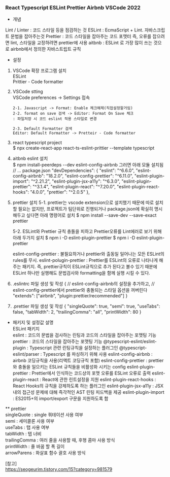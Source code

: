 ### React Typescript ESLint Prettier Airbnb VSCode 2022

- 개념

Lint / Linter : 코드 스타일 등을 점검하는 것
ESLint : EcmaScript + Lint. 자바스크립트 문법을 잡아주는것
Prettier : 코드 스타일을 잡아주는 코드 포맷터
즉, 오류를 잡으려면 lint, 스타일을 교정하려면 prettier에 사용
aitbnb : ESLint 로 가장 많이 쓰는 것으로 airbnb에서 정의한 자바스트립트 규칙

- 설정

1.  VSCode 확장 프로그램 설치  
    ESLint  
    Prittier - Code formatter

2.  VSCode stting  
     VSCode preferences -> Settings 접속

        2-1. Javascript -> Format: Enable 체크해제(직접설정할거임)
        2-2. format on save 검색 -> Editor: Format On Save 체크
        : 파일저장 시 코드 eslint 적용 스타일로 변경

        2-3. Default Formatter 검색
        Editor: Default Formatter -> Pretteir - Code formatter

3.  react typescript project  
    $ npx create-react-app react-ts-eslint-prittier --template typescript

4.  aitbnb eslint 설치  
     $ npm install-peerdeps --dev eslint-config-airbnb
    그러면 아래 모듈 설치됨
    // ... package.json
    "devDependencies": {
    "eslint": "^6.6.0",
    "eslint-config-airbnb": "18.2.0",
    "eslint-config-prettier": "^6.11.0",
    "eslint-plugin-import": "^2.21.2",
    "eslint-plugin-jsx-a11y": "^6.3.0",
    "eslint-plugin-prettier": "^3.1.4",
    "eslint-plugin-react": "^7.20.0",
    "eslint-plugin-react-hooks": "4.0.0",
    "prettier": "^2.0.5"
    },

5.  prettier 설치
    5-1. prettier는 vscode extension으로 설치했기 때문에 따로 설치할 필요는 없지만, 프로젝트가 팀단위로 진행되거나 package.json에 확실히 명시해두고 싶다면 아래 명령어로 설치
    $ npm install --save-dev --save-exact prettier

    5-2. ESLint와 Prettier 규칙 충돌을 피하고 Prettier오류를 Lint에러로 보기 위해 아래 두가지 설치
    $ npm i -D eslint-plugin-prettier
    $ npm i -D eslint-plugin-prettier

    eslint-config-prettier : 불필요하거나 prettier와 출동일 일어나는 모든 ESLint의 rules를 무시.
    eslint-polugin-prettier : Prettier를 ESLint의 오류로 나타나게 해주는 패키지. 즉, prettier규칙이 ESLint규칙으로 추가 된다고 볼수 있기 때분에 ESLint 하나만 실행해도 문법검사와 formatting을 함께 실행 시킬 수 있다.

6.  .eslintrc 파일 생성 및 작성
    {
    // eslint-config-airbnb의 설정을 추가하고,
    // eslint-config-prettier에서 prettier와 충돌되는 스타일 옵션을 꺼버린다
    "extends": ["airbnb", "plugin:prettier/recommended"]
    }

7.  .prettier 파일 생성 및 작성
    {
    "singleQuote": true,
    "semi": true,
    "useTabs": false,
    "tabWidth": 2,
    "trailingComma": "all",
    "printWidth": 80
    }

- 패키지 및 설정값 설명  
  ESLint 패키지  
  eslint : 코드의 문법을 검사하는 린팅과 코드의 스타일을 잡아주는 포맷팅 기능
  prettier : 코드의 스타일을 잡아주는 포맷팅 기능
  @typescript-eslint/eslint-plugin : Typescript 관련 린팅규칙을 설정하는 플러그인
  @typescript-eslint/parser : Typescript 를 파싱하기 위해 사용
  eslint-config-airbnb : airbnb 코딩규칙을 사용(리액트 코딩규칙 포함)
  eslint-config-prettier : prettier와 충돌을 일으키는 ESLint 규칙들을 비활성화 시키는 config
  eslint-plugin-prettier : Prettier에서 인식하는 코드상의 포맷 오류를 ESLint 오류로 출력
  eslint-plugin-react : React에 관한 린트설정을 지원
  eslint-plugin-react-hooks : React Hooks의 규칙을 강제하도록 하는 플러그인
  eslint-plugin-jsx-a11y : JSX 내의 접근성 문제에 대해 즉각적인 AST 린팅 피드백을 제공
  eslint-plugin-import : ES2015+의 import/export 구문을 지원하도록 함

\*\* prettier  
singleQuote : single 쿼테이션 사용 여부  
semi : 세미콜론 사용 여부  
useTabs : 탭 사용 여부  
tabWidth : 탭 너비  
trailingComma : 여러 줄을 사용할 때, 후행 콤마 사용 방식  
printWidth : 줄 바꿈 할 폭 길이  
arrowParens : 화살표 함수 괄호 사용 방식

[참고]  
https://seogeurim.tistory.com/15?category=981579
